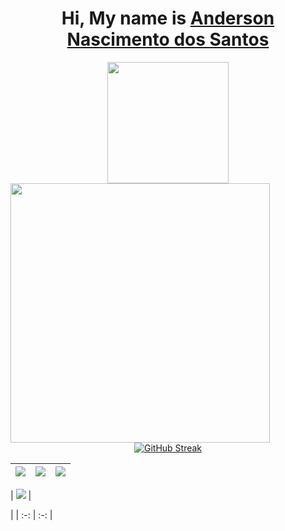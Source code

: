 <div align='center'>
  <h1>
     Hi, My name is <a href="https://www.linkedin.com/in/andersonnascimentodossantos/">Anderson Nascimento dos Santos</a>
  </h1>
</div>


<div align="center">
  <div align='center'>
  <img height="194px" src="https://github-readme-stats.vercel.app/api?username=andersonNascimentoDosSantos&show_icons=true&theme=vision-friendly-dark&include_all_commits=true&count_private=true"/>
  <img align="left" height="415px" src="https://github-readme-stats.vercel.app/api/top-langs/?username=andersonNascimentoDosSantos&langs_count=8&theme=vision-friendly-dark&hide_border=true">
</div>
  
  <div align = "center">
  
  
  [![GitHub Streak](http://github-readme-streak-stats.herokuapp.com?user=andersonnascimentoDosSantos&theme=highcontrast)](https://git.io/streak-stats)
  
</div>
</div>

| ![](http://github-profile-summary-cards.vercel.app/api/cards/stats?username=andersonnascimentoDosSantos&theme=nord_dark) | ![](http://github-profile-summary-cards.vercel.app/api/cards/repos-per-language?username=andersonnascimentoDosSantos&hide=Html&theme=nord_dark) | ![](http://github-profile-summary-cards.vercel.app/api/cards/most-commit-language?username=andersonnascimentoDosSantos&theme=nord_dark) |
| :-: | :-: | :-: |

| ![](http://github-profile-summary-cards.vercel.app/api/cards/profile-details?username=andersonnascimentoDosSantos&theme=nord_dark) | 
<!-- ![](https://github-readme-streak-stats.herokuapp.com/?user=andersonnascimentoDosSantos&hide_border=true&date_format=M%20j%5B%2C%20Y%5D&background=2D3742&stroke=2D3742&ring=6bbbca&fire=6bbbca&currStreakNum=fff&sideNums=6bbbca&currStreakLabel=6bbbca&sideLabels=fff&dates=fff) -->
|
| :-: | :-: |
